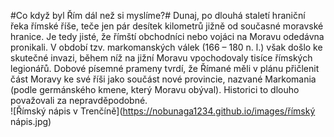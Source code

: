 #Co když byl Řím dál než si myslíme?#
Dunaj, po dlouhá staletí hraniční řeka římské říše, teče jen pár desítek kilometrů jižně od současné moravské hranice. Je tedy jisté, že římští obchodníci nebo vojáci na Moravu odedávna pronikali. V období tzv. markomanských válek (166 – 180 n. l.) však došlo ke skutečné invazi, během níž na jižní Moravu vpochodovaly tisíce římských legionářů. Dobové písemné prameny tvrdí, že Římané měli v plánu přičlenit část Moravy ke své říši jako součást nové provincie, nazvané Markomania (podle germánského kmene, který Moravu obýval). Historici to dlouho považovali za nepravděpodobné.  
![Římský nápis v Trenčíně](https://nobunaga1234.github.io/images/římský nápis.jpg)
